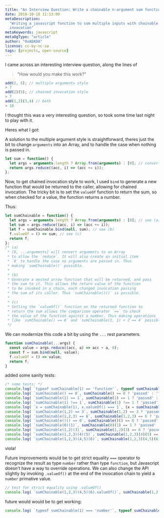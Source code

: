 ```yaml
---
title: "An Interview Question: Write a chainable n-argument sum function"
date: 2018-10-18 11:13:00
metaDescription:
  "Writing a javascript function to sum multiple inputs with chainable
  invocation"
metaKeywords: javascript
metaOgType: "article"
author: "0xADADA"
license: cc-by-nc-sa
tags: [projects, open-source]
---
```


I came across an interesting interview question, along the lines of

> "How would you make this work?"

```javascript
add(2, 5); // multiple arguments style
> 7
add(2)(5); // chained invocation style
> 7
add(1,2)(3,4) // both
> 10
```

I thought this was a very interesting question, so took some time last night to
play with it.

Heres what I got:

A solution to the multiple argument style is straightforward, theres just the bit to
change `arguments` into an Array, and to handle the case when nothing is
passed in.

```javascript
let sum = function() {
  let args = arguments.length ? Array.from(arguments) : [0]; // convert arguments to array for .reduce
  return args.reduce((acc, i) => (acc += i));
};
```

Now, to get chained invocation style to work, I used `bind` to generate a new function
that would be returned to the caller, allowing for chained invocation. The
tricky bit is to set the `valueOf` function to return the sum, so when checked
for a value, the function returns a number.

Thus:

```javascript
let sumChainable = function() {
  let args = arguments.length ? Array.from(arguments) : [0]; // see (a)
  let sum = args.reduce((acc, i) => (acc += i)); 
  let f = sumChainable.bind(null, sum); // see (b)
  f.valueOf = () => sum; // see (c)
  return f;
};
/* (a)
 * [0, ...arguments] will convert arguments to an Array
 * to allow the `reduce`. It will also create an initial item
 * `0` to handle the case no arguments are passed in. Thus
 * making `sumChainable()` possible.
 *
 * (b)
 * Generate a nested arrow function that will be returned, and pass
 * the sum to it. This allows the return value of the function
 * to be invoked in a chain, each changed invocation passing
 * the sum of its caller. Thus `sumChainable()()` is possible.
 *
 * (c)
 * Setting the `valueOf()` function on the returned function to
 * return the sum allows the comparison operator `==` to check
 * the value of the function against a number. Thus making operations
 * like `sumChainable() == 0` and `sumChainable(1, 1) + 2 == 4` possible.
 */
```

We can modernize this code a bit by using the `...` rest parameters.

```javascript
function sumChainable(...args) {
  const value = args.reduce((acc, a) => acc + a, 0);
  const f = sum.bind(null, value);
  f.valueOf = () => value;
  return f;
}
```

added some sanity tests:

```javascript
/* some tests: */
console.log( `typeof sumChainable(1) == 'function'`, typeof sumChainable(1) == `function` ? 'passed' : 'failed' );
console.log( `sumChainable() == 0`, sumChainable() == 0 ? 'passed' : 'failed' );
console.log( `sumChainable(1) == 1`, sumChainable(1) == 1 ? 'passed' : 'failed' );
console.log( `sumChainable(1) !== 1`, sumChainable(1) !== 1 ? 'passed' : 'failed' );
console.log( `x = sumChainable(1), x.valueOf() === 1`, (x = sumChainable(1), x.valueOf() === 1) ? 'passed' : 'failed' );
console.log( `sumChainable(1,2) == 3`, sumChainable(1,2) == 3 ? 'passed' : 'failed' );
console.log( `sumChainable(1,2,3) == 6`, sumChainable(1,2,3) == 6 ? 'passed' : 'failed' );
console.log( `sumChainable()() == 0`, sumChainable()() == 0 ? 'passed' : 'failed' );
console.log( `sumChainable(0)(1)`, sumChainable(0)(1) == 1 ? 'passed' : 'failed' );
console.log( `sumChainable(1,2)(3)`, sumChainable(1,2)(3) == 6 ? 'passed' : 'failed' );
console.log( `sumChainable(1,2,3)(4)(5)`, sumChainable(1,2,3)(4)(5) == 15 ? 'passed' : 'failed' );
console.log( `sumChainable(1,2,3)(4,5)(6)`, sumChainable(1,2,3)(4,5)(6) == 21 ? 'passed' : 'failed' );
```

viola!

Future improvements would be to get strict equality `===` operator to recognize the result
as type `number` rather than type `function`, but Javascript doesn't have a way to override operations.
We can also change the API slightly by
invoking `.valueOf()` at the end of the invocation chain to yield a `number` primative value.

```javascript
// test for strict equality using .valueOf()
console.log( `sumChainable(1,2,3)(4,5)(6).valueOf()`, sumChainable(1,2,3)(4,5)(6).valueOf() === 21 ? 'passed' : 'failed' );
```


future would would be to get working:

```javascript
console.log( `typeof sumChainable(1) === 'number'`, typeof sumChainable(1) === `number` ? 'passed' : 'failed' );
```
